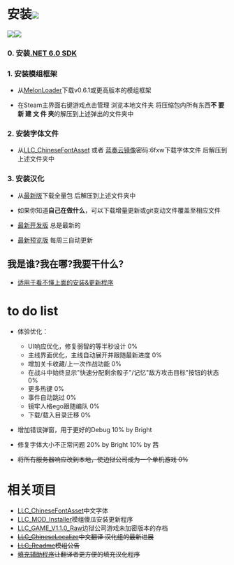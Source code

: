 # 安装[![](https://img.shields.io/github/downloads/LocalizeLimbusCompany/LocalizeLimbusCompany/total.svg?label=下载)](../../releases)

[![](https://img.shields.io/github/release/LocalizeLimbusCompany/LocalizeLimbusCompany.svg?label=最新版)![](https://img.shields.io/github/downloads/LocalizeLimbusCompany/LocalizeLimbusCompany/latest/total.svg?label=下载)](../../releases/latest)
### 0. 安装[.NET 6.0 SDK](https://dotnet.microsoft.com/zh-cn/download/dotnet/thank-you/sdk-6.0.406-windows-x64-installer)
### 1. 安装模组框架
   - 从[MelonLoader](https://github.com/LavaGang/MelonLoader)下载v0.6.1或更高版本的模组框架
   
   - 在Steam主界面右键游戏点击管理 浏览本地文件夹 将压缩包内所有东西**不 要 新 建 文 件 夹**的解压到上述弹出的文件夹中
### 2. 安装字体文件

   - 从[LLC_ChineseFontAsset](../../../LLC_ChineseFontAsset) 或者 [蓝奏云镜像](https://wwlf.lanzoue.com/ioxNe0rocb0f)密码:6fxw下载字体文件 后解压到上述文件夹中
### 3. 安装汉化

   - 从[最新版](../../releases)下载全量包 后解压到上述文件夹中

   - 如果你知道**自己在做什么**，可以下载增量更新或git变动文件覆盖至相应文件
    
   - [最新开发版](../../actions/workflows/dev.yml) 总是最新的
	
   - [最新预览版](../../actions/workflows/beta.yml) 每周三自动更新
## 我是谁?我在哪?我要干什么?

   - [适用于看不懂上面的安装&更新程序](../../../LLC_MOD_Installer/releases)
# to do list
- 体验优化：
    - UI响应优化，修复弱智的等半秒设计 0%
    - 主线界面优化，主线自动展开并跟随最新进度 0%
    - 增加关卡收藏/上一次作战功能 0%
    - 在战斗中始终显示"快速分配剩余骰子"/记忆"敌方攻击目标"按钮的状态 0%
    - 更多热键 0%
    - 事件自动跳过 0%
    - 镜牢人格ego跟随编队 0%
    - 下载/载入目录迁移 0%

- 增加错误弹窗，用于更好的Debug 10% by Bright
- 修复字体大小不正常问题 20% by Bright 10% by 茜

- ~~将所有服务器响应改到本地，使边狱公司成为一个单机游戏 0%~~
# 相关项目
- [LLC_ChineseFontAsset](../../../LLC_ChineseFontAsset)中文字体
- [LLC_MOD_Installer](../../../LLC_MOD_Installer)模组傻瓜安装更新程序
- [LLC_GAME_V1.1.0_Raw](../../../LLC_GAME_V1.1.0_Raw)边狱公司游戏未加密版本的存档
- ~~[LLC_ChineseLocalize](../../../LLC_ChineseLocalize)中文翻译 汉化组的最新进展~~
- ~~[LLC_Readme](../../../LLC_Readme)模组公告~~
- ~~[填充辅助程序](https://github.com/kkr223/limbusTranslator)让翻译者更方便的填充汉化程序~~